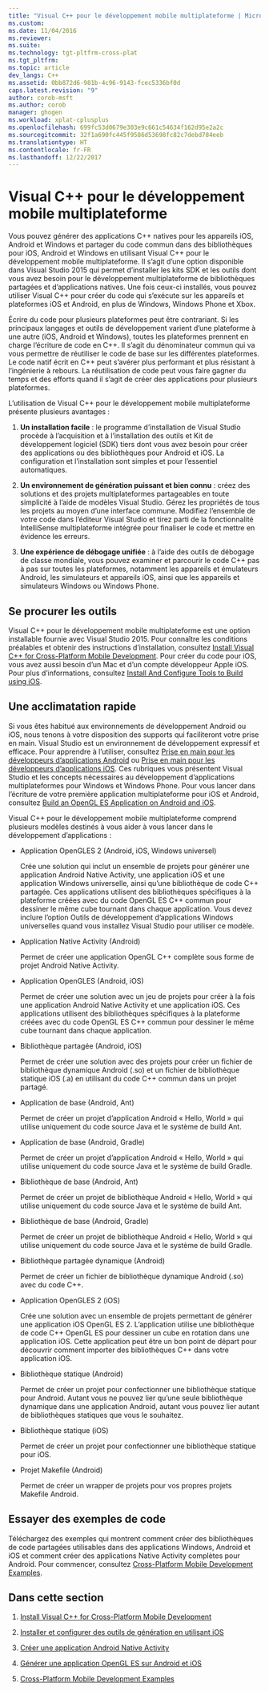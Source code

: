 ```yaml
---
title: "Visual C++ pour le développement mobile multiplateforme | Microsoft Docs"
ms.custom: 
ms.date: 11/04/2016
ms.reviewer: 
ms.suite: 
ms.technology: tgt-pltfrm-cross-plat
ms.tgt_pltfrm: 
ms.topic: article
dev_langs: C++
ms.assetid: 0bb872d6-981b-4c96-9143-fcec5336bf0d
caps.latest.revision: "9"
author: corob-msft
ms.author: corob
manager: ghogen
ms.workload: xplat-cplusplus
ms.openlocfilehash: 699fc53d0679e303e9c661c54634f162d95e2a2c
ms.sourcegitcommit: 32f1a690fc445f9586d53698fc82c7debd784eeb
ms.translationtype: HT
ms.contentlocale: fr-FR
ms.lasthandoff: 12/22/2017
---
```

# <a name="visual-c-for-cross-platform-mobile-development"></a>Visual C++ pour le développement mobile multiplateforme
Vous pouvez générer des applications C++ natives pour les appareils iOS, Android et Windows et partager du code commun dans des bibliothèques pour iOS, Android et Windows en utilisant Visual C++ pour le développement mobile multiplateforme. Il s’agit d’une option disponible dans Visual Studio 2015 qui permet d’installer les kits SDK et les outils dont vous avez besoin pour le développement multiplateforme de bibliothèques partagées et d’applications natives. Une fois ceux-ci installés, vous pouvez utiliser Visual C++ pour créer du code qui s’exécute sur les appareils et plateformes iOS et Android, en plus de Windows, Windows Phone et Xbox.  
  
 Écrire du code pour plusieurs plateformes peut être contrariant. Si les principaux langages et outils de développement varient d’une plateforme à une autre (iOS, Android et Windows), toutes les plateformes prennent en charge l’écriture de code en C++. Il s’agit du dénominateur commun qui va vous permettre de réutiliser le code de base sur les différentes plateformes. Le code natif écrit en C++ peut s’avérer plus performant et plus résistant à l’ingénierie à rebours. La réutilisation de code peut vous faire gagner du temps et des efforts quand il s’agit de créer des applications pour plusieurs plateformes.  
  
 L’utilisation de Visual C++ pour le développement mobile multiplateforme présente plusieurs avantages :  
  
1.  **Un installation facile** : le programme d’installation de Visual Studio procède à l’acquisition et à l’installation des outils et Kit de développement logiciel (SDK) tiers dont vous avez besoin pour créer des applications ou des bibliothèques pour Android et iOS. La configuration et l’installation sont simples et pour l’essentiel automatiques.  
  
2.  **Un environnement de génération puissant et bien connu** : créez des solutions et des projets multiplateformes partageables en toute simplicité à l’aide de modèles Visual Studio. Gérez les propriétés de tous les projets au moyen d’une interface commune. Modifiez l’ensemble de votre code dans l’éditeur Visual Studio et tirez parti de la fonctionnalité IntelliSense multiplateforme intégrée pour finaliser le code et mettre en évidence les erreurs.  
  
3.  **Une expérience de débogage unifiée** : à l’aide des outils de débogage de classe mondiale, vous pouvez examiner et parcourir le code C++ pas à pas sur toutes les plateformes, notamment les appareils et émulateurs Android, les simulateurs et appareils iOS, ainsi que les appareils et simulateurs Windows ou Windows Phone.  
  
## <a name="get-the-tools"></a>Se procurer les outils  
 Visual C++ pour le développement mobile multiplateforme est une option installable fournie avec Visual Studio 2015. Pour connaître les conditions préalables et obtenir des instructions d’installation, consultez [Install Visual C++ for Cross-Platform Mobile Development](../cross-platform/install-visual-cpp-for-cross-platform-mobile-development.md). Pour créer du code pour iOS, vous avez aussi besoin d’un Mac et d’un compte développeur Apple iOS. Pour plus d’informations, consultez [Install And Configure Tools to Build using iOS](../cross-platform/install-and-configure-tools-to-build-using-ios.md).  
  
## <a name="come-up-to-speed"></a>Une acclimatation rapide  
 Si vous êtes habitué aux environnements de développement Android ou iOS, nous tenons à votre disposition des supports qui faciliteront votre prise en main. Visual Studio est un environnement de développement expressif et efficace. Pour apprendre à l’utiliser, consultez [Prise en main pour les développeurs d’applications Android](https://msdn.microsoft.com/en-us/library/windows/apps/dn275875.aspx) ou [Prise en main pour les développeurs d’applications iOS](https://msdn.microsoft.com/en-us/library/windows/apps/xaml/jj657966.aspx). Ces rubriques vous présentent Visual Studio et les concepts nécessaires au développement d’applications multiplateformes pour Windows et Windows Phone. Pour vous lancer dans l’écriture de votre première application multiplateforme pour iOS et Android, consultez [Build an OpenGL ES Application on Android and iOS](../cross-platform/build-an-opengl-es-application-on-android-and-ios.md).  
  
 Visual C++ pour le développement mobile multiplateforme comprend plusieurs modèles destinés à vous aider à vous lancer dans le développement d’applications :  
  
-   Application OpenGLES 2 (Android, iOS, Windows universel)  
  
     Crée une solution qui inclut un ensemble de projets pour générer une application Android Native Activity, une application iOS et une application Windows universelle, ainsi qu’une bibliothèque de code C++ partagée. Ces applications utilisent des bibliothèques spécifiques à la plateforme créées avec du code OpenGL ES C++ commun pour dessiner le même cube tournant dans chaque application. Vous devez inclure l’option Outils de développement d’applications Windows universelles quand vous installez Visual Studio pour utiliser ce modèle.  
  
-   Application Native Activity (Android)  
  
     Permet de créer une application OpenGL C++ complète sous forme de projet Android Native Activity.  
  
-   Application OpenGLES (Android, iOS)  
  
     Permet de créer une solution avec un jeu de projets pour créer à la fois une application Android Native Activity et une application iOS. Ces applications utilisent des bibliothèques spécifiques à la plateforme créées avec du code OpenGL ES C++ commun pour dessiner le même cube tournant dans chaque application.  
  
-   Bibliothèque partagée (Android, iOS)  
  
     Permet de créer une solution avec des projets pour créer un fichier de bibliothèque dynamique Android (.so) et un fichier de bibliothèque statique iOS (.a) en utilisant du code C++ commun dans un projet partagé.  
  
-   Application de base (Android, Ant)  
  
     Permet de créer un projet d’application Android « Hello, World » qui utilise uniquement du code source Java et le système de build Ant.  
  
-   Application de base (Android, Gradle)  
  
     Permet de créer un projet d’application Android « Hello, World » qui utilise uniquement du code source Java et le système de build Gradle.  
  
-   Bibliothèque de base (Android, Ant)  
  
     Permet de créer un projet de bibliothèque Android « Hello, World » qui utilise uniquement du code source Java et le système de build Ant.  
  
-   Bibliothèque de base (Android, Gradle)  
  
     Permet de créer un projet de bibliothèque Android « Hello, World » qui utilise uniquement du code source Java et le système de build Gradle.  
  
-   Bibliothèque partagée dynamique (Android)  
  
     Permet de créer un fichier de bibliothèque dynamique Android (.so) avec du code C++.  
  
-   Application OpenGLES 2 (iOS)  
  
     Crée une solution avec un ensemble de projets permettant de générer une application iOS OpenGL ES 2. L’application utilise une bibliothèque de code C++ OpenGL ES pour dessiner un cube en rotation dans une application iOS. Cette application peut être un bon point de départ pour découvrir comment importer des bibliothèques C++ dans votre application iOS.  
  
-   Bibliothèque statique (Android)  
  
     Permet de créer un projet pour confectionner une bibliothèque statique pour Android. Autant vous ne pouvez lier qu’une seule bibliothèque dynamique dans une application Android, autant vous pouvez lier autant de bibliothèques statiques que vous le souhaitez.  
  
-   Bibliothèque statique (iOS)  
  
     Permet de créer un projet pour confectionner une bibliothèque statique pour iOS.  
  
-   Projet Makefile (Android)  
  
     Permet de créer un wrapper de projets pour vos propres projets Makefile Android.  
  
## <a name="try-out-sample-code"></a>Essayer des exemples de code  
 Téléchargez des exemples qui montrent comment créer des bibliothèques de code partagées utilisables dans des applications Windows, Android et iOS et comment créer des applications Native Activity complètes pour Android. Pour commencer, consultez [Cross-Platform Mobile Development Examples](../cross-platform/cross-platform-mobile-development-examples.md).  
  
## <a name="in-this-section"></a>Dans cette section  
  
1.  [Install Visual C++ for Cross-Platform Mobile Development](../cross-platform/install-visual-cpp-for-cross-platform-mobile-development.md)  
  
2.  [Installer et configurer des outils de génération en utilisant iOS](../cross-platform/install-and-configure-tools-to-build-using-ios.md)  
  
3.  [Créer une application Android Native Activity](../cross-platform/create-an-android-native-activity-app.md)  
  
4.  [Générer une application OpenGL ES sur Android et iOS](../cross-platform/build-an-opengl-es-application-on-android-and-ios.md)  
  
5.  [Cross-Platform Mobile Development Examples](../cross-platform/cross-platform-mobile-development-examples.md)
